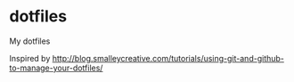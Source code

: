 # dotfiles
My dotfiles

Inspired by http://blog.smalleycreative.com/tutorials/using-git-and-github-to-manage-your-dotfiles/
